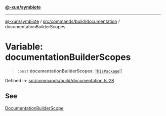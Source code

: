 [**@-xun/symbiote**](../../../../../README.md)

***

[@-xun/symbiote](../../../../../README.md) / [src/commands/build/documentation](../README.md) / documentationBuilderScopes

# Variable: documentationBuilderScopes

> `const` **documentationBuilderScopes**: [`ThisPackage`](../../../../configure/enumerations/ThisPackageGlobalScope.md#thispackage)[]

Defined in: [src/commands/build/documentation.ts:28](https://github.com/Xunnamius/symbiote/blob/559506ed93a747d618979a74bc2b1db446959ba9/src/commands/build/documentation.ts#L28)

## See

[DocumentationBuilderScope](../../../../configure/enumerations/ThisPackageGlobalScope.md)
